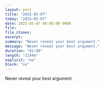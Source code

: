 ```yaml
---
layout: post
title: "2025-05-07"
today: "2025-05-07"
date: 2025-05-07 00:00:00 0000
file:
file_itunes:
excerpt:
summary: "Never reveal your best argument."
message: "Never reveal your best argument."
duration: "01:00"
length: "11444"
explicit: "no"
block: "no"
---
```

Never reveal your best argument.


